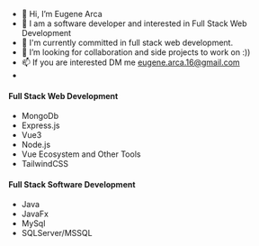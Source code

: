 - 👋 Hi, I’m Eugene Arca
- 👀 I am a software developer and interested in Full Stack Web Development
- 🌱 I'm currently committed in full stack web development.
- 💞️ I’m looking for collaboration and side projects to work on :))
- 📫 If you are interested DM me eugene.arca.16@gmail.com
-
#### Full Stack Web Development
* MongoDb
* Express.js
* Vue3
* Node.js
* Vue Ecosystem and Other Tools
* TailwindCSS

#### Full Stack Software Development
* Java
* JavaFx
* MySql
* SQLServer/MSSQL
<!---
GudsEugene/GudsEugene is a ✨ special ✨ repository because its `README.md` (this file) appears on your GitHub profile.
You can click the Preview link to take a look at your changes.
--->
